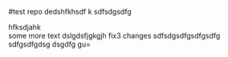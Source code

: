 #test repo
dedshfkhsdf k 
sdfsdgsdfg

<div> hfksdjahk </div>
some more text
dslgdsfjgkgjh
fix3 changes  sdfsdgsdfgsdfgsdfg
sdfgsdfgdsg
dsgdfg gu=